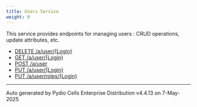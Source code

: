 ```yaml
---
title: Users Service
weight: 0
---
```








This service provides endpoints for managing users : CRUD operations, update attributes, etc.

* [DELETE /a/user/{Login}](../delete-a-user-login/)
* [GET /a/user/{Login}](../get-a-user-login/)
* [POST /a/user](../post-a-user/)
* [PUT /a/user/{Login}](../put-a-user-login/)
* [PUT /a/user/roles/{Login}](../put-a-user-roles-login/)

---
Auto generated by Pydio Cells Enterprise Distribution v4.4.13 on 7-May-2025
